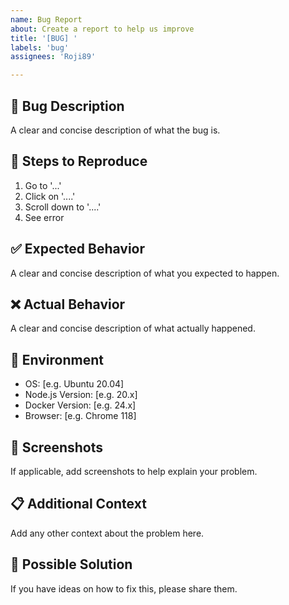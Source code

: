 ```yaml
---
name: Bug Report
about: Create a report to help us improve
title: '[BUG] '
labels: 'bug'
assignees: 'Roji89'

---
```


## 🐛 Bug Description
A clear and concise description of what the bug is.

## 🔄 Steps to Reproduce
1. Go to '...'
2. Click on '....'
3. Scroll down to '....'
4. See error

## ✅ Expected Behavior
A clear and concise description of what you expected to happen.

## ❌ Actual Behavior
A clear and concise description of what actually happened.

## 📱 Environment
- OS: [e.g. Ubuntu 20.04]
- Node.js Version: [e.g. 20.x]
- Docker Version: [e.g. 24.x]
- Browser: [e.g. Chrome 118]

## 📸 Screenshots
If applicable, add screenshots to help explain your problem.

## 📋 Additional Context
Add any other context about the problem here.

## 🔧 Possible Solution
If you have ideas on how to fix this, please share them.
